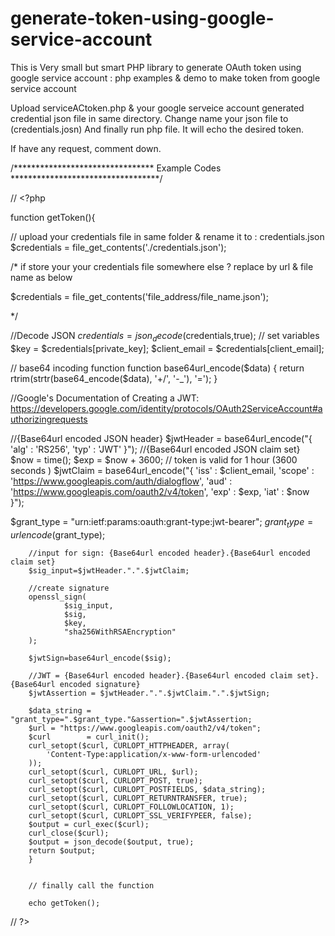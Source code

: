 # generate-token-using-google-service-account
This is Very small but smart PHP library to generate OAuth token using google service account : php examples &amp; demo to make token from google service account

Upload serviceACtoken.php & your google serveice account generated credential json file in same directory. Change name your json file to (credentials.josn) And finally run php file. It will echo the desired token. 

If have any request, comment down. 



/******************************** Example Codes **********************************/


//         <?php 


function getToken(){

// upload your credentials file in same folder & rename it to  : credentials.json
$credentials = file_get_contents('./credentials.json');

/* if store your your credentials file somewhere else ?  replace by url & file name as below

$credentials = file_get_contents('file_address/file_name.json');

*/

//Decode JSON
$credentials = json_decode($credentials,true);
// set variables 
$key = $credentials[private_key];
$client_email = $credentials[client_email];

// base64 incoding function
function base64url_encode($data) { 
    return rtrim(strtr(base64_encode($data), '+/', '-_'), '='); 
}

//Google's Documentation of Creating a JWT: https://developers.google.com/identity/protocols/OAuth2ServiceAccount#authorizingrequests

//{Base64url encoded JSON header}
$jwtHeader = base64url_encode("{
    'alg' : 'RS256',
    'typ' : 'JWT'
}");
//{Base64url encoded JSON claim set}
$now = time();
$exp =  $now + 3600; // token is valid for 1 hour (3600 seconds )
$jwtClaim = base64url_encode("{
    'iss' : $client_email,
    'scope' : 'https://www.googleapis.com/auth/dialogflow',
    'aud' : 'https://www.googleapis.com/oauth2/v4/token',
    'exp' : $exp,
    'iat' : $now
}");


$grant_type = "urn:ietf:params:oauth:grant-type:jwt-bearer";
$grant_type = urlencode($grant_type);

        //input for sign: {Base64url encoded header}.{Base64url encoded claim set}
        $sig_input=$jwtHeader.".".$jwtClaim;

        //create signature      
        openssl_sign(
                $sig_input,
                $sig,
                $key,
                "sha256WithRSAEncryption"
        );

        $jwtSign=base64url_encode($sig);

        //JWT = {Base64url encoded header}.{Base64url encoded claim set}.{Base64url encoded signature}
        $jwtAssertion = $jwtHeader.".".$jwtClaim.".".$jwtSign;
		
		$data_string = "grant_type=".$grant_type."&assertion=".$jwtAssertion;
		$url = "https://www.googleapis.com/oauth2/v4/token";
		$curl        = curl_init();
        curl_setopt($curl, CURLOPT_HTTPHEADER, array(
            'Content-Type:application/x-www-form-urlencoded'
        ));
        curl_setopt($curl, CURLOPT_URL, $url);
        curl_setopt($curl, CURLOPT_POST, true);
        curl_setopt($curl, CURLOPT_POSTFIELDS, $data_string);
        curl_setopt($curl, CURLOPT_RETURNTRANSFER, true);
        curl_setopt($curl, CURLOPT_FOLLOWLOCATION, 1);
        curl_setopt($curl, CURLOPT_SSL_VERIFYPEER, false);
        $output = curl_exec($curl);
        curl_close($curl);
		$output = json_decode($output, true);
		return $output;
		}
		
		
		// finally call the function 
		
		echo getToken();
		
		
//  ?>
